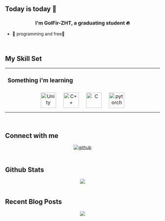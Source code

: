 ## Today is today 👋

<!--
**GolFir-ZHT/GolFir-ZHT** is a ✨ _special_ ✨ repository because its `README.md` (this file) appears on your GitHub profile.

Here are some ideas to get you started:

- 🔭 I’m currently working on ...
- 🌱 I’m currently learning ...
- 👯 I’m looking to collaborate on ...
- 🤔 I’m looking for help with ...
- 💬 Ask me about ...
- 📫 How to reach me: ...
- 😄 Pronouns: ...
- ⚡ Fun fact: ...
-->
### <div align="center">I'm GolFir-ZHT, a graduating student 🔥</div>  
  

- 🔭 programming and free🍁  
  

<br/>  


## My Skill Set  
<table><tr><td valign="top" width="33%">



### Something i'm learning  
<div align="center">  
<a href="https://unity.com/" target="_blank"><img style="margin: 10px" src="https://profilinator.rishav.dev/skills-assets/unity.png" alt="Unity" height="50" /></a>  
<a href="https://www.cplusplus.com/" target="_blank"><img style="margin: 10px" src="https://profilinator.rishav.dev/skills-assets/cplusplus-original.svg" alt="C++" height="50" /></a>  
<a href="https://www.cprogramming.com/" target="_blank"><img style="margin: 10px" src="https://profilinator.rishav.dev/skills-assets/c-original.svg" alt="C" height="50" /></a>  
<a href="https://pytorch.org/" target="_blank"><img style="margin: 10px" src="https://profilinator.rishav.dev/skills-assets/pytorch-icon.svg" alt="pytorch" height="50" /></a>   
</div>



</td></tr></table>  

<br/>  


## Connect with me  
<div align="center">
<a href="https://github.com/GolFir-ZHT" target="_blank">
<img src=https://img.shields.io/badge/github-%2324292e.svg?&style=for-the-badge&logo=github&logoColor=white alt=github style="margin-bottom: 5px;" />
</a>  
</div>  
  

<br/>  


## Github Stats  
<div align="center"><img src="https://github-readme-stats.vercel.app/api?username=GolFir-ZHT&show_icons=true&count_private=true&hide_border=true" align="center" /></div>  

<br/>  


## Recent Blog Posts  
  

<div align="center">
<img src="https://komarev.com/ghpvc/?username=GolFir-ZHT&&style=flat-square" align="center" />
</div>  
  

<br/>  


<br />
